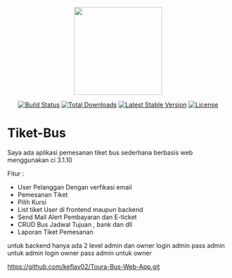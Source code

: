 <p align="center"><img src="https://cdn-icons-png.flaticon.com/512/3774/3774090.png" width="200" height="200"></p>

<p align="center">
<a href="https://travis-ci.org/laravel/framework"><img src="https://travis-ci.org/laravel/framework.svg" alt="Build Status"></a>
<a href="https://packagist.org/packages/laravel/framework"><img src="https://poser.pugx.org/laravel/framework/d/total.svg" alt="Total Downloads"></a>
<a href="https://packagist.org/packages/laravel/framework"><img src="https://poser.pugx.org/laravel/framework/v/stable.svg" alt="Latest Stable Version"></a>
<a href="https://packagist.org/packages/laravel/framework"><img src="https://poser.pugx.org/laravel/framework/license.svg" alt="License"></a>
</p>

# Tiket-Bus


Saya ada aplikasi pemesanan tiket bus sederhana berbasis web menggunakan ci 3.1.10

Fitur :

- User Pelanggan Dengan verfikasi email
- Pemesanan Tiket 
- Pilih Kursi 
- List tiket User di frontend maupun backend
- Send Mail Alert Pembayaran dan E-ticket 
- CRUD Bus Jadwal Tujuan , bank dan dll
- Laporan Tiket Pemesanan

untuk backend hanya ada 2 level admin dan owner
login admin pass admin untuk admin
login owner pass admin untuk owner

https://github.com/keflay02/Toura-Bus-Web-App.git


